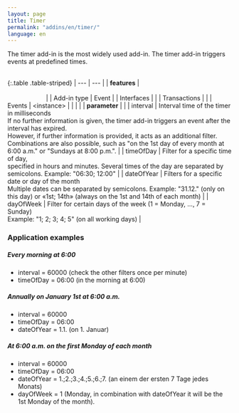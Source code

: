 ```yaml
---
layout: page
title: Timer
permalink: "addins/en/timer/"
language: en
---
```


The timer add-in is the most widely used add-in. The timer add-in triggers events at predefined times.<br /><br />

{:.table .table-striped}
| --- | --- |
| __features__ | &nbsp;&nbsp;&nbsp;&nbsp;&nbsp;&nbsp;&nbsp;&nbsp;&nbsp;&nbsp;&nbsp;&nbsp;&nbsp;&nbsp;&nbsp;&nbsp;&nbsp;&nbsp;&nbsp;&nbsp;&nbsp;&nbsp;&nbsp;&nbsp;&nbsp;&nbsp;&nbsp;&nbsp;&nbsp;&nbsp;&nbsp;&nbsp;&nbsp;&nbsp;&nbsp;&nbsp;&nbsp;&nbsp;&nbsp;&nbsp;&nbsp;&nbsp;&nbsp;&nbsp;&nbsp;&nbsp;&nbsp;&nbsp;&nbsp;&nbsp;&nbsp;&nbsp;&nbsp;&nbsp;&nbsp;&nbsp;&nbsp;&nbsp;&nbsp;&nbsp;&nbsp;&nbsp;&nbsp;&nbsp;&nbsp;&nbsp;&nbsp;&nbsp;&nbsp;&nbsp;&nbsp;&nbsp;&nbsp;&nbsp;&nbsp;&nbsp;&nbsp;&nbsp;&nbsp;&nbsp;&nbsp;&nbsp;&nbsp;&nbsp;&nbsp;&nbsp;&nbsp;&nbsp;&nbsp;&nbsp;&nbsp;&nbsp;&nbsp;&nbsp;&nbsp;&nbsp;&nbsp;&nbsp;&nbsp;&nbsp;&nbsp;&nbsp;&nbsp;&nbsp;&nbsp;&nbsp;&nbsp;&nbsp;&nbsp;&nbsp;&nbsp;&nbsp;&nbsp;&nbsp;&nbsp;&nbsp;&nbsp;&nbsp;&nbsp;&nbsp;&nbsp;&nbsp;&nbsp;&nbsp;&nbsp;&nbsp;&nbsp;&nbsp;&nbsp;&nbsp;&nbsp;&nbsp;&nbsp;&nbsp;&nbsp;&nbsp;&nbsp;&nbsp;&nbsp;&nbsp;&nbsp;&nbsp;&nbsp;&nbsp;&nbsp;&nbsp;&nbsp;&nbsp;&nbsp; |
| Add-in type | Event |
| Interfaces |  |
| Transactions |  |
| Events | &lt;instance&gt; |
| | |
| __parameter__ | |
| interval | Interval time of the timer in milliseconds<br />If no further information is given, the timer add-in triggers an event after the interval has expired.<br />However, if further information is provided, it acts as an additional filter. Combinations are also possible, such as "on the 1st day of every month at 6:00 a.m." or "Sundays at 8:00 p.m.". |
| timeOfDay | Filter for a specific time of day,<br />specified in hours and minutes. Several times of the day are separated by semicolons. Example: "06:30; 12:00" |
| dateOfYear | Filters for a specific date or day of the month<br />Multiple dates can be separated by semicolons. Example: "31.12." (only on this day) or «1st; 14th» (always on the 1st and 14th of each month) |
| dayOfWeek | Filter for certain days of the week (1 = Monday, ..., 7 = Sunday)<br />Example: "1; 2; 3; 4; 5" (on all working days) |


### Application examples

##### Every morning at 6:00
- interval = 60000 (check the other filters once per minute)
- timeOfDay = 06:00 (in the morning at 6:00)

##### Annually on January 1st at 6:00 a.m.
- interval = 60000 
- timeOfDay = 06:00 
- dateOfYear = 1.1. (on 1. Januar)

##### At 6:00 a.m. on the first Monday of each month
- interval = 60000 
- timeOfDay = 06:00 
- dateOfYear = 1.;2.;3.;4.;5.;6.;7. (an einem der ersten 7 Tage jedes Monats)
- dayOfWeek = 1 (Monday, in combination with dateOfYear it will be the 1st Monday of the month).

